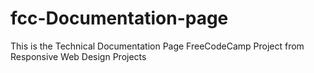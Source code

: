 # fcc-Documentation-page
This is the Technical Documentation Page FreeCodeCamp Project from Responsive Web Design Projects
